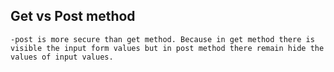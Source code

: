 ## Get vs Post method

    -post is more secure than get method. Because in get method there is visible the input form values but in post method there remain hide the values of input values.

